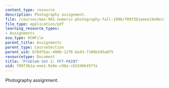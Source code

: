 ```yaml
---
content_type: resource
description: Photography assignment.
file: /courses/mas-961-numeric-photography-fall-1998/f09f3b1aeee19a9ec98acb5346b45ffe_ps1.pdf
file_type: application/pdf
learning_resource_types:
- Assignments
ocw_type: OCWFile
parent_title: Assignments
parent_type: CourseSection
parent_uid: b70d7bac-400b-1276-be43-7106b345a0f5
resourcetype: Document
title: 'Problem Set 1: FFT-PAINT'
uid: f09f3b1a-eee1-9a9e-c98a-cb5346b45ffe
---
```

Photography assignment.


